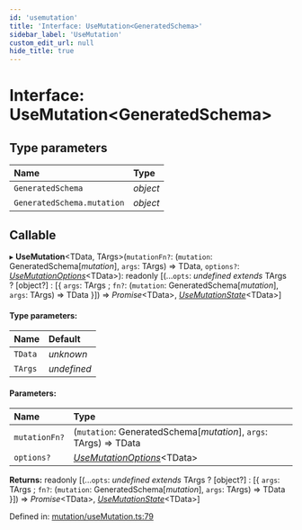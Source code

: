 ```yaml
---
id: 'usemutation'
title: 'Interface: UseMutation<GeneratedSchema>'
sidebar_label: 'UseMutation'
custom_edit_url: null
hide_title: true
---
```


# Interface: UseMutation<GeneratedSchema\>

## Type parameters

| Name                       | Type     |
| :------------------------- | :------- |
| `GeneratedSchema`          | _object_ |
| `GeneratedSchema.mutation` | _object_ |

## Callable

▸ **UseMutation**<TData, TArgs\>(`mutationFn?`: (`mutation`: GeneratedSchema[*mutation*], `args`: TArgs) => TData, `options?`: [_UseMutationOptions_](usemutationoptions.md)<TData\>): readonly [(...`opts`: _undefined_ _extends_ TArgs ? [object?] : [{ `args`: TArgs ; `fn?`: (`mutation`: GeneratedSchema[*mutation*], `args`: TArgs) => TData }]) => _Promise_<TData\>, [_UseMutationState_](usemutationstate.md)<TData\>]

#### Type parameters:

| Name    | Default     |
| :------ | :---------- |
| `TData` | _unknown_   |
| `TArgs` | _undefined_ |

#### Parameters:

| Name          | Type                                                              |
| :------------ | :---------------------------------------------------------------- |
| `mutationFn?` | (`mutation`: GeneratedSchema[*mutation*], `args`: TArgs) => TData |
| `options?`    | [_UseMutationOptions_](usemutationoptions.md)<TData\>             |

**Returns:** readonly [(...`opts`: _undefined_ _extends_ TArgs ? [object?] : [{ `args`: TArgs ; `fn?`: (`mutation`: GeneratedSchema[*mutation*], `args`: TArgs) => TData }]) => _Promise_<TData\>, [_UseMutationState_](usemutationstate.md)<TData\>]

Defined in: [mutation/useMutation.ts:79](https://github.com/gqless/gqless/blob/master/packages/react/src/mutation/useMutation.ts#L79)
